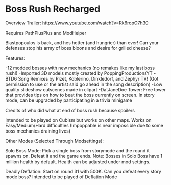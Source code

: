 # Boss Rush Recharged
Overview Trailer: https://www.youtube.com/watch?v=Rk6ropO7h30

Requires PathPlusPlus and ModHelper

Blastpopoulos is back, and hes hotter (and hungrier) than ever! Can your defenses stop his army of boss bloons and desire for grilled cheese? 

Features:

-12 modded bosses with new mechanics (no remakes like my last boss rush!)
-Imported 3D models mostly created by PoppingProductionsYT
-BTD6 Song Remixes by Pizet, Koblerino, Dinkledorf, and Zephyr TV! (Got permission to use or the artist said go ahead in the song description)
-Low quality slideshow cutscenes made in clipart
-DatJaneDoe Tower: Free tower that provides tips on how to beat the boss currently on screen. In story mode, can be upgraded by participating in a trivia minigame

Credits of who did what at end of boss rush because spoilers

Intended to be played on Cubism but works on other maps. Works on Easy/Medium/Hard difficulties (Impoppable is near impossible due to some boss mechanics draining lives)

Other Modes (Selected Through Modsettings):

Solo Boss Mode: Pick a single boss from storymode and the round it spawns on. Defeat it and the game ends.
Note: Bosses in Solo Boss have 1 million health by default. Health can be adjusted under mod settings.

Deadly Deflation: Start on round 31 with 500K. Can you defeat every story mode boss? Intended to be played of Deflation Mode 
